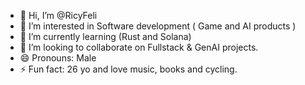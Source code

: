 - 👋 Hi, I’m @RicyFeli
- 👀 I’m interested in Software development ( Game and AI products )
- 🌱 I’m currently learning (Rust and Solana)
- 💞️ I’m looking to collaborate on Fullstack & GenAI projects.
- 😄 Pronouns: Male
- ⚡ Fun fact: 26 yo and love music, books and cycling.

<!---
RichardFelix999/RichardFelix999 is a ✨ special ✨ repository because its `README.md` (this file) appears on your GitHub profile.
You can click the Preview link to take a look at your changes.
--->
